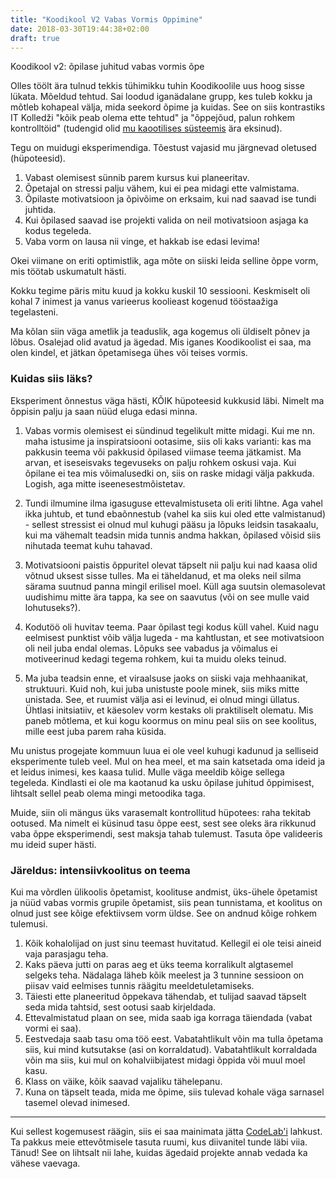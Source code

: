 ```yaml
---
title: "Koodikool V2 Vabas Vormis Oppimine"
date: 2018-03-30T19:44:38+02:00
draft: true
---
```


Koodikool v2: õpilase juhitud vabas vormis õpe

Olles töölt ära tulnud tekkis tühimikku tuhin Koodikoolile uus hoog sisse lükata. Mõeldud tehtud. Sai loodud iganädalane grupp, kes tuleb kokku ja mõtleb kohapeal välja, mida seekord õpime ja kuidas. See on siis kontrastiks IT Kolledži "kõik peab olema ette tehtud" ja "õppejõud, palun rohkem kontrolltöid" (tudengid olid [mu kaootilises süsteemis](http://localhost:1313/posts/ylikooli-oppejou-kogemus/) ära eksinud).

Tegu on muidugi eksperimendiga. Tõestust vajasid mu järgnevad oletused (hüpoteesid).

1. Vabast olemisest sünnib parem kursus kui planeeritav.
2. Õpetajal on stressi palju vähem, kui ei pea midagi ette valmistama.
3. Õpilaste motivatsioon ja õpivõime on erksaim, kui nad saavad ise tundi juhtida.
4. Kui õpilased saavad ise projekti valida on neil motivatsioon asjaga ka kodus tegeleda.
5. Vaba vorm on lausa nii vinge, et hakkab ise edasi levima!

Okei viimane on eriti optimistlik, aga mõte on siiski leida selline õppe vorm, mis töötab uskumatult hästi.

Kokku tegime päris mitu kuud ja kokku kuskil 10 sessiooni. Keskmiselt oli kohal 7 inimest ja vanus varieerus koolieast kogenud tööstaažiga tegelasteni.

Ma kõlan siin väga ametlik ja teaduslik, aga kogemus oli üldiselt põnev ja lõbus. Osalejad olid avatud ja ägedad. Mis iganes Koodikoolist ei saa, ma olen kindel, et jätkan õpetamisega ühes või teises vormis.

### Kuidas siis läks?

Eksperiment õnnestus väga hästi, KÕIK hüpoteesid kukkusid läbi. Nimelt ma õppisin palju ja saan nüüd eluga edasi minna.

1. Vabas vormis olemisest ei sündinud tegelikult mitte midagi. Kui me nn. maha istusime ja inspiratsiooni ootasime, siis oli kaks varianti: kas ma pakkusin teema või pakkusid õpilased viimase teema jätkamist. Ma arvan, et iseseisvaks tegevuseks on palju rohkem oskusi vaja. Kui õpilane ei tea mis võimalusedki on, siis on raske midagi välja pakkuda. Logish, aga mitte iseenesestmõistetav.

2. Tundi ilmumine ilma igasuguse ettevalmistuseta oli eriti lihtne. Aga vahel ikka juhtub, et tund ebaõnnestub (vahel ka siis kui oled ette valmistanud) - sellest stressist ei olnud mul kuhugi pääsu ja lõpuks leidsin tasakaalu, kui ma vähemalt teadsin mida tunnis andma hakkan, õpilased võisid siis nihutada teemat kuhu tahavad.

3. Motivatsiooni paistis õppuritel olevat täpselt nii palju kui nad kaasa olid võtnud uksest sisse tulles. Ma ei täheldanud, et ma oleks neil silma särama suutnud panna mingil erilisel moel. Küll aga suutsin olemasolevat uudishimu mitte ära tappa, ka see on saavutus (või on see mulle vaid lohutuseks?).

4. Kodutöö oli huvitav teema. Paar õpilast tegi kodus küll vahel. Kuid nagu eelmisest punktist võib välja lugeda - ma kahtlustan, et see motivatsioon oli neil juba endal olemas. Lõpuks see vabadus ja võimalus ei motiveerinud kedagi tegema rohkem, kui ta muidu oleks teinud.

5. Ma juba teadsin enne, et viraalsuse jaoks on siiski vaja mehhaanikat, struktuuri. Kuid noh, kui juba unistuste poole minek, siis miks mitte unistada. See, et ruumist välja asi ei levinud, ei olnud mingi üllatus. Ühtlasi initsiatiiv, et käesolev vorm kestaks oli praktiliselt olematu. Mis paneb mõtlema, et kui kogu koormus on minu peal siis on see koolitus, mille eest juba parem raha küsida.

Mu unistus progejate kommuun luua ei ole veel kuhugi kadunud ja selliseid eksperimente tuleb veel. Mul on hea meel, et ma sain katsetada oma ideid ja et leidus inimesi, kes kaasa tulid. Mulle väga meeldib kõige sellega tegeleda. Kindlasti ei ole ma kaotanud ka usku õpilase juhitud õppimisest, lihtsalt sellel peab olema mingi metoodika taga.

Muide, siin oli mängus üks varasemalt kontrollitud hüpotees: raha tekitab ootused. Ma nimelt ei küsinud tasu õppe eest, sest see oleks ära rikkunud vaba õppe eksperimendi, sest maksja tahab tulemust. Tasuta õpe valideeris mu ideid super hästi.

### Järeldus: intensiivkoolitus on teema

Kui ma võrdlen ülikoolis õpetamist, koolituse andmist, üks-ühele õpetamist ja nüüd vabas vormis grupile õpetamist, siis pean tunnistama, et koolitus on olnud just see kõige efektiivsem vorm üldse. See on andnud kõige rohkem tulemusi.

1. Kõik kohalolijad on just sinu teemast huvitatud. Kellegil ei ole teisi aineid vaja parasjagu teha.
1. Kaks päeva jutti on paras aeg et üks teema korralikult algtasemel selgeks teha. Nädalaga läheb kõik meelest ja 3 tunnine sessioon on piisav vaid eelmises tunnis räägitu meeldetuletamiseks.
1. Täiesti ette planeeritud õppekava tähendab, et tulijad saavad täpselt seda mida tahtsid, sest ootusi saab kirjeldada.
1. Ettevalmistatud plaan on see, mida saab iga korraga täiendada (vabat vormi ei saa).
1. Eestvedaja saab tasu oma töö eest. Vabatahtlikult võin ma tulla õpetama siis, kui mind kutsutakse (asi on korraldatud). Vabatahtlikult korraldada võin ma siis, kui mul on kohalviibijatest midagi õppida või muul moel kasu.
1. Klass on väike, kõik saavad vajaliku tähelepanu.
1. Kuna on täpselt teada, mida me õpime, siis tulevad kohale väga sarnasel tasemel olevad inimesed.

---

Kui sellest kogemusest räägin, siis ei saa mainimata jätta [CodeLab'i]() lahkust. Ta pakkus meie ettevõtmisele tasuta ruumi, kus diivanitel tunde läbi viia. Tänud! See on lihtsalt nii lahe, kuidas ägedaid projekte annab vedada ka vähese vaevaga.